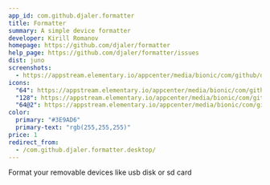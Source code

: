 ```yaml
---
app_id: com.github.djaler.formatter
title: Formatter
summary: A simple device formatter
developer: Kirill Romanov
homepage: https://github.com/djaler/formatter
help_page: https://github.com/djaler/formatter/issues
dist: juno
screenshots:
  - https://appstream.elementary.io/appcenter/media/bionic/com/github/djaler.formatter/D8F44F4F9ACB603ADAE5DCC051381181/screenshots/image-1_orig.png
icons:
  "64": https://appstream.elementary.io/appcenter/media/bionic/com/github/djaler.formatter/D8F44F4F9ACB603ADAE5DCC051381181/icons/64x64/com.github.djaler.formatter_com.github.djaler.formatter.png
  "128": https://appstream.elementary.io/appcenter/media/bionic/com/github/djaler.formatter/D8F44F4F9ACB603ADAE5DCC051381181/icons/128x128/com.github.djaler.formatter_com.github.djaler.formatter.png
  "64@2": https://appstream.elementary.io/appcenter/media/bionic/com/github/djaler.formatter/D8F44F4F9ACB603ADAE5DCC051381181/icons/64x64@2/com.github.djaler.formatter_com.github.djaler.formatter.png
color:
  primary: "#3E9AD6"
  primary-text: "rgb(255,255,255)"
price: 1
redirect_from:
  - /com.github.djaler.formatter.desktop/
---
```


<p>Format your removable devices like usb disk or sd card</p>